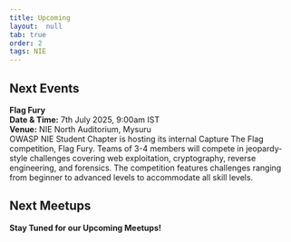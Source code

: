 ```yaml
---
title: Upcoming
layout:  null
tab: true
order: 2
tags: NIE
---
```

## Next Events

**Flag Fury**\
**Date & Time:** 7th July 2025, 9:00am IST\
**Venue:** NIE North Auditorium, Mysuru\
OWASP NIE Student Chapter is hosting its internal Capture The Flag competition, Flag Fury. Teams of 3-4 members will compete in jeopardy-style challenges covering web exploitation, cryptography, reverse engineering, and forensics. The competition features challenges ranging from beginner to advanced levels to accommodate all skill levels.

## Next Meetups

**Stay Tuned for our Upcoming Meetups!**
